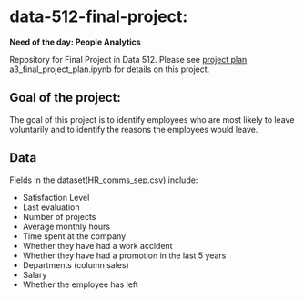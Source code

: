 # data-512-final-project: 
**Need of the day: People Analytics**

Repository for Final Project in Data 512. Please see [project plan]('https://github.com/dipsuw/data-512-final-project') a3_final_project_plan.ipynb for details on this project.

## Goal of the project:

The goal of this project is to identify employees who are most likely to leave voluntarily and to identify the reasons the employees would leave. 

## Data
Fields in the dataset(HR_comms_sep.csv) include:
* Satisfaction Level
* Last evaluation
* Number of projects
* Average monthly hours
* Time spent at the company
* Whether they have had a work accident
* Whether they have had a promotion in the last 5 years
* Departments (column sales)
* Salary
* Whether the employee has left

